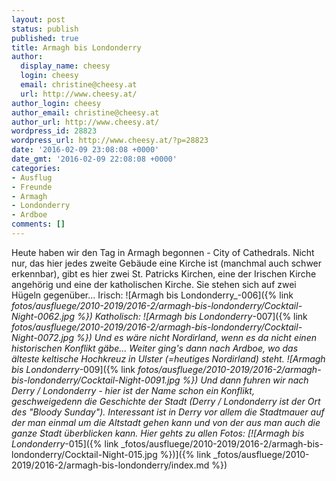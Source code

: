 ```yaml
---
layout: post
status: publish
published: true
title: Armagh bis Londonderry
author:
  display_name: cheesy
  login: cheesy
  email: christine@cheesy.at
  url: http://www.cheesy.at/
author_login: cheesy
author_email: christine@cheesy.at
author_url: http://www.cheesy.at/
wordpress_id: 28823
wordpress_url: http://www.cheesy.at/?p=28823
date: '2016-02-09 23:08:08 +0000'
date_gmt: '2016-02-09 22:08:08 +0000'
categories:
- Ausflug
- Freunde
- Armagh
- Londonderry
- Ardboe
comments: []
---
```

Heute haben wir den Tag in Armagh begonnen - City of Cathedrals. Nicht nur, das hier jedes zweite Gebäude eine Kirche ist (manchmal auch schwer erkennbar), gibt es hier zwei St. Patricks Kirchen, eine der Irischen Kirche angehörig und eine der katholischen Kirche. Sie stehen sich auf zwei Hügeln gegenüber...
Irisch:
 ![Armagh bis Londonderry_-006]({% link _fotos/ausfluege/2010-2019/2016-2/armagh-bis-londonderry/Cocktail-Night-0062.jpg %})
Katholisch:
 ![Armagh bis Londonderry_-007]({% link _fotos/ausfluege/2010-2019/2016-2/armagh-bis-londonderry/Cocktail-Night-0072.jpg %})
Und es wäre nicht Nordirland, wenn es da nicht einen historischen Konflikt gäbe...
Weiter ging's dann nach Ardboe, wo das älteste keltische Hochkreuz in Ulster (=heutiges Nordirland) steht.
![Armagh bis Londonderry_-009]({% link _fotos/ausfluege/2010-2019/2016-2/armagh-bis-londonderry/Cocktail-Night-0091.jpg %})
Und dann fuhren wir nach Derry / Londonderry - hier ist der Name schon ein Konflikt, geschweigedenn die Geschichte der Stadt (Derry / Londonderry ist der Ort des "Bloody Sunday"). Interessant ist in Derry vor allem die Stadtmauer auf der man einmal um die Altstadt gehen kann und von der aus man auch die ganze Stadt überblicken kann.
Hier gehts zu allen Fotos:
[![Armagh bis Londonderry_-015]({% link _fotos/ausfluege/2010-2019/2016-2/armagh-bis-londonderry/Cocktail-Night-015.jpg %})]({% link _fotos/ausfluege/2010-2019/2016-2/armagh-bis-londonderry/index.md %})
